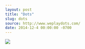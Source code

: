 ```yaml
---
layout: post
title: "Dots"
slug: dots
source: http://www.weplaydots.com/
date: 2014-12-4 00:00:00 -0700
---
```


<img src="{{ site.url }}/assets/img/screenshots/dots.jpg">
